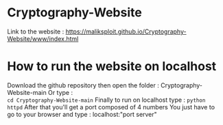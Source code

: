 # Cryptography-Website
Link to the website : https://maliksploit.github.io/Cryptography-Website/www/index.html

# How to run the website on localhost
Download the github repository then open the folder : Cryptography-Website-main
Or type :  
`cd Cryptography-Website-main`
Finally to run on localhost type : `python httpd`
After that you'll get a port composed of 4 numbers
You just have to go to your browser and type : localhost:"port server"
